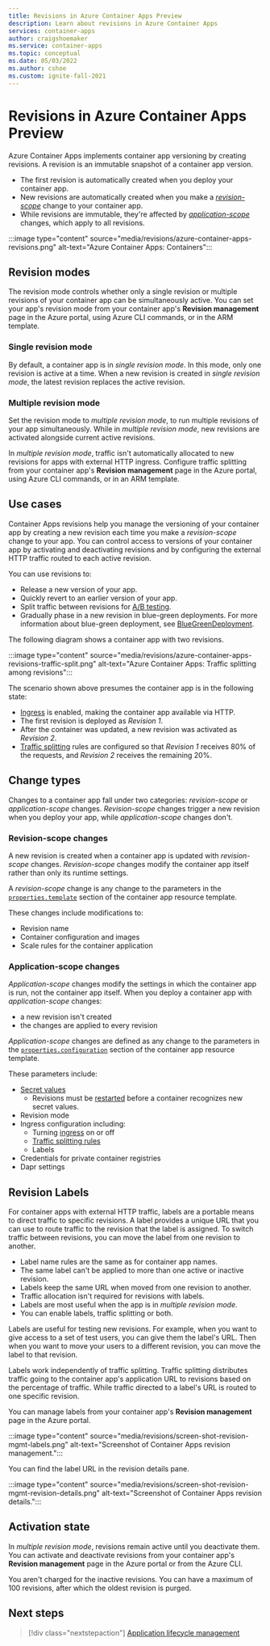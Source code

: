 ```yaml
---
title: Revisions in Azure Container Apps Preview
description: Learn about revisions in Azure Container Apps
services: container-apps
author: craigshoemaker
ms.service: container-apps
ms.topic: conceptual
ms.date: 05/03/2022
ms.author: cshoe
ms.custom: ignite-fall-2021
---
```


# Revisions in Azure Container Apps Preview

Azure Container Apps implements container app versioning by creating revisions. A revision is an immutable snapshot of a container app version. 

- The first revision is automatically created when you deploy your container app.
- New revisions are automatically created when you make a [*revision-scope*](#revision-scope-changes) change to your container app.
- While revisions are immutable, they're affected by [*application-scope*](#application-scope-changes) changes, which apply to all revisions.

:::image type="content" source="media/revisions/azure-container-apps-revisions.png" alt-text="Azure Container Apps: Containers":::

## Revision modes

The revision mode controls whether only a single revision or multiple revisions of your container app can be simultaneously active. You can set your app's revision mode from your container app's **Revision management** page in the Azure portal, using Azure CLI commands, or in the ARM template.

### Single revision mode

By default, a container app is in *single revision mode*. In this mode, only one revision is active at a time. When a new revision is created in *single revision mode*, the latest revision replaces the active revision.

### Multiple revision mode

Set the revision mode to *multiple revision mode*, to run multiple revisions of your app simultaneously. While in *multiple revision mode*, new revisions are activated alongside current active revisions. 

In *multiple revision mode*, traffic isn't automatically allocated to new revisions for apps with external HTTP ingress.  Configure traffic splitting from your container app's **Revision management** page in the Azure portal, using Azure CLI commands, or in an ARM template. 

## Use cases

Container Apps revisions help you manage the versioning of your container app by creating a new revision each time you make a *revision-scope* change to your app.  You can control access to versions of your container app by activating and deactivating revisions and by configuring the external HTTP traffic routed to each active revision.  

You can use revisions to:

- Release a new version of your app.
- Quickly revert to an earlier version of your app.
- Split traffic between revisions for [A/B testing](https://wikipedia.org/wiki/A/B_testing).
- Gradually phase in a new revision in blue-green deployments.  For more information about blue-green deployment, see [BlueGreenDeployment](https://martinfowler.com/bliki/BlueGreenDeployment.html).

The following diagram shows a container app with two revisions.

:::image type="content" source="media/revisions/azure-container-apps-revisions-traffic-split.png" alt-text="Azure Container Apps: Traffic splitting among revisions":::

The scenario shown above presumes the container app is in the following state:

- [Ingress](ingress.md) is enabled, making the container app available via HTTP.
- The first revision is deployed as _Revision 1_.
- After the container was updated, a new revision was activated as _Revision 2_.
- [Traffic splitting](revisions-manage.md#traffic-splitting) rules are configured so that _Revision 1_ receives 80% of the requests, and _Revision 2_ receives the remaining 20%.

## Change types

Changes to a container app fall under two categories: *revision-scope* or *application-scope* changes. *Revision-scope* changes trigger a new revision when you deploy your app, while *application-scope* changes don't.

### Revision-scope changes

A new revision is created when a container app is updated with *revision-scope* changes.  *Revision-scope* changes modify the container app itself rather than only its runtime settings.

A *revision-scope* change is any change to the parameters in the [`properties.template`](azure-resource-manager-api-spec.md#propertiestemplate) section of the container app resource template.

These changes include modifications to:

- Revision name
- Container configuration and images
- Scale rules for the container application

### Application-scope changes

*Application-scope* changes modify the settings in which the container app is run, not the container app itself. When you deploy a container app with *application-scope* changes:

- a new revision isn't created
- the changes are applied to every revision

*Application-scope* changes are defined as any change to the parameters in the [`properties.configuration`](azure-resource-manager-api-spec.md#propertiesconfiguration) section of the container app resource template.

These parameters include:

- [Secret values](manage-secrets.md)
  - Revisions must be [restarted](revisions.md) before a container recognizes new secret values.
- Revision mode
- Ingress configuration including:
  - Turning [ingress](ingress.md) on or off
  - [Traffic splitting rules](revisions-manage.md#traffic-splitting)
  - Labels
- Credentials for private container registries
- Dapr settings

## Revision Labels

For container apps with external HTTP traffic, labels are a portable means to direct traffic to specific revisions. A label provides a unique URL that you can use to route traffic to the revision that the label is assigned. To switch traffic between revisions, you can move the label from one revision to another.

- Label name rules are the same as for container app names.
- The same label can't be applied to more than one active or inactive revision.
- Labels keep the same URL when moved from one revision to another.
- Traffic allocation isn't required for revisions with labels.
- Labels are most useful when the app is in *multiple revision mode*.
- You can enable labels, traffic splitting or both.

Labels are useful for testing new revisions.  For example, when you want to give access to a set of test users, you can give them the label's URL. Then when you want to move your users to a different revision, you can move the label to that revision.

Labels work independently of traffic splitting.  Traffic splitting distributes traffic going to the container app's application URL to revisions based on the percentage of traffic.  While traffic directed to a label's URL is routed to one specific revision.

You can manage labels from your container app's **Revision management** page in the Azure portal.

:::image type="content" source="media/revisions/screen-shot-revision-mgmt-labels.png" alt-text="Screenshot of Container Apps revision management.":::

You can find the label URL in the revision details pane.

:::image type="content" source="media/revisions/screen-shot-revision-mgmt-revision-details.png" alt-text="Screenshot of Container Apps revision details.":::

## Activation state

In *multiple revision mode*, revisions remain active until you deactivate them. You can activate and deactivate revisions from your container app's **Revision management** page in the Azure portal or from the Azure CLI.

You aren't charged for the inactive revisions. You can have a maximum of 100 revisions, after which the oldest revision is purged.

## Next steps

> [!div class="nextstepaction"]
> [Application lifecycle management](application-lifecycle-management.md)

